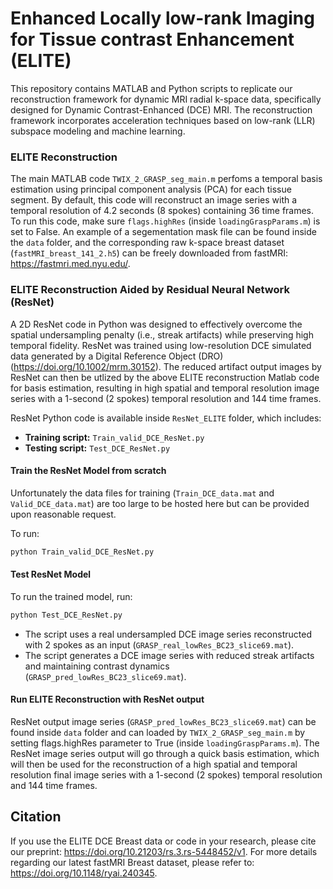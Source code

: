 # Enhanced Locally low-rank Imaging for Tissue contrast Enhancement (ELITE)

This repository contains MATLAB and Python scripts to replicate our reconstruction framework for dynamic MRI radial k-space data, specifically designed for Dynamic Contrast-Enhanced (DCE) MRI. The reconstruction framework incorporates acceleration techniques based on low-rank (LLR) subspace modeling and machine learning. 

### ELITE Reconstruction

The main MATLAB code `TWIX_2_GRASP_seg_main.m` perfoms a temporal basis estimation using principal component analysis (PCA) for each tissue segment. By default, this code will reconstruct an image series with a temporal resolution of 4.2 seconds (8 spokes) containing 36 time frames. To run this code, make sure `flags.highRes` (inside `loadingGraspParams.m`) is set to False. An example of a segementation mask file can be found inside the `data` folder, and the corresponding raw k-space breast dataset (`fastMRI_breast_141_2.h5`) can be freely downloaded from fastMRI: https://fastmri.med.nyu.edu/. 

### ELITE Reconstruction Aided by Residual Neural Network (ResNet)

A 2D ResNet code in Python was designed to effectively overcome the spatial undersampling penalty (i.e., streak artifacts) while preserving high temporal fidelity. ResNet was trained using low-resolution DCE simulated data generated by a Digital Reference Object (DRO) (https://doi.org/10.1002/mrm.30152). The reduced artifact output images by ResNet can then be utlized by the above ELITE reconstruction Matlab code for basis estimation, resulting in high spatial and temporal resolution image series with a 1-second (2 spokes) temporal resolution and 144 time frames.

ResNet Python code is available inside `ResNet_ELITE` folder, which includes:

- **Training script:** `Train_valid_DCE_ResNet.py`
- **Testing script:** `Test_DCE_ResNet.py`

#### Train the ResNet Model from scratch

Unfortunately the data files for training (`Train_DCE_data.mat` and `Valid_DCE_data.mat`) are too large to be hosted here but can be provided upon reasonable request.

To run:
```bash
python Train_valid_DCE_ResNet.py
```
#### Test ResNet Model

To run the trained model, run:

```bash
python Test_DCE_ResNet.py
```

- The script uses a real undersampled DCE image series reconstructed with 2 spokes as an input (`GRASP_real_lowRes_BC23_slice69.mat`).
- The script generates a DCE image series with reduced streak artifacts and maintaining contrast dynamics (`GRASP_pred_lowRes_BC23_slice69.mat`).

#### Run ELITE Reconstruction with ResNet output 

ResNet output image series (`GRASP_pred_lowRes_BC23_slice69.mat`) can be found inside `data` folder and can loaded by `TWIX_2_GRASP_seg_main.m` by setting flags.highRes parameter to True (inside `loadingGraspParams.m`). The ResNet image series output will go through a quick basis estimation, which will then be used for the reconstruction of a high spatial and temporal resolution final image series with a 1-second (2 spokes) temporal resolution and 144 time frames. 

## Citation

If you use the ELITE DCE Breast data or code in your research, please cite our preprint: https://doi.org/10.21203/rs.3.rs-5448452/v1.
For more details regarding our latest fastMRI Breast dataset, please refer to: https://doi.org/10.1148/ryai.240345. 
